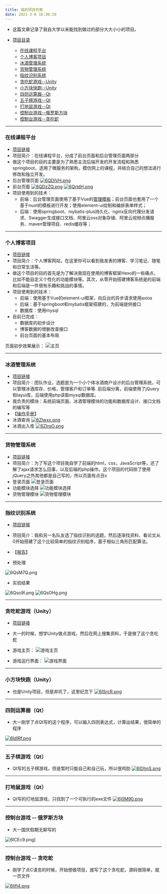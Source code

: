 ```yaml
---
title: 我的项目列表
date: 2021-3-8 16:30:20
---
```


- 这篇文章记录了我自大学以来能找到做过的部分大大小小的项目。

- [项目目录](#)
	- [在线课程平台](#在线课程平台)
	- [个人博客项目](#个人博客项目)
	- [冰酒管理系统](#冰酒管理系统)
	- [货物管理系统](#货物管理系统)
	- [指纹识别系统](#指纹识别系统)
	- [贪吃蛇游戏--Unity](#贪吃蛇游戏（Unity）)
	- [小方块快跑--Unity](#小方块快跑（Unity）)
	- [四则运算器--Qt](#四则运算器（Qt）)
	- [五子棋游戏--Qt](#五子棋游戏（Qt）)
	- [打地鼠游戏--Qt](#打地鼠游戏（Qt）)
	- [控制台游戏--俄罗斯方块](#控制台游戏----俄罗斯方块)
	- [控制台游戏--贪吃蛇](#控制台游戏----贪吃蛇)
---
### 在线课程平台
- [项目链接](https://github.com/Krstar233/OnlineEducation)
- 项目简介：在线课程平台，分成了前台页面和后台管理页面两部分
- 做这个项目的目的主要是为了熟悉主流后端开发的开发流程和熟悉springboot，选用了微服务的架构，模仿网上的课程，并结合自己的想法进行修改和独立开发。
- 后台管理页面
[![6QDIVH.png](https://s3.ax1x.com/2021/03/08/6QDIVH.png)](https://imgtu.com/i/6QDIVH)
- 前台页面
[![6QDzZQ.png](https://s3.ax1x.com/2021/03/08/6QDzZQ.png)](https://imgtu.com/i/6QDzZQ)
[![6QrtdH.png](https://s3.ax1x.com/2021/03/08/6QrtdH.png)](https://imgtu.com/i/6QrtdH)
- 项目使用到的技术：
	- 前端：后台管理页面使用了基于Vue的[管理模板](https://github.com/PanJiaChen/vue-admin-template)；前台页面也套用了一个基于nuxt的模板进行开发；使用element-ui绘制和编排表单样式；
	- 后端：使用springboot、mybatis-plus持久化、nginx反向代理分发请求、Swagger生成接口文档、阿里云oss对象存储、阿里云视频点播服务、maven管理项目、redis缓存等；
---

### 个人博客项目
- [项目链接](https://github.com/Krstar233/KritsBlog)
- 项目简介：个人博客网站，在这里你可以看到我发表的博客、学习笔记、随笔和日常生活等。
- 做这个项目的目的首先是为了解决我现在使用的博客框架Hexo的一些痛点，比如不能自定义个性化的功能模块等。其次，从零开始搭建博客系统是的前端和后端是一件很有乐趣和挑战的事情。
- 项目使用到的技术：
	- 前端：使用基于Vue的element-ui框架，向后台的异步请求使用axios
	- 后端：基于springboot和mybatis框架搭建的，为前端提供接口
	- 数据库：使用mysql
- 目前已完成：
	- 数据库的初步设计
	- 博客数据的增删改查接口
	- 前台页面的基本布局

页面初步效果展示：
![主页](https://s3.ax1x.com/2021/03/08/6QYhDI.png)

---

### 冰酒管理系统
- [项目链接](https://github.com/Krstar233/IceWineManageSystem)
- 项目简介：团队作业，选题是为一个小个体冰酒商户设计的后台管理系统，可以管理冰酒库存、价格，管理客户和订单等. 前后端分离，前端使用了jQuery和layui库，后端使用php读取mysql数据库。
- 我负责的模块：系统前端页面、冰酒管理模块的功能和数据库设计、接口文档的编写等
- 【[操作手册](https://github.com/Krstar233/IceWineManageSystem/blob/main/demo/%E7%B3%BB%E7%BB%9F%E4%BD%BF%E7%94%A8%E8%AF%B4%E6%98%8E%E4%B9%A6.pdf)】
- 冰酒查询
[![6ZIwxx.png](https://s3.ax1x.com/2021/03/04/6ZIwxx.png)](https://imgtu.com/i/6ZIwxx)
- 冰酒出入库
[![6ZIrqO.png](https://s3.ax1x.com/2021/03/04/6ZIrqO.png)](https://imgtu.com/i/6ZIrqO)
---

### 货物管理系统
- [项目链接](https://github.com/Krstar233/MGMS)
- 项目简介：为了写这个项目我自学了前端的html，css，JavaScript等，还了解了ajax请求怎么回事，以及后端的php操作。这个项目的代码除了使用jQuery之外其他都是自己写的，所以页面有点丑x
- 登录页面
![登录页面](https://s3.ax1x.com/2021/03/08/6QdhA1.png)
- 功能模块选择
![功能模块选择](https://s3.ax1x.com/2021/03/08/6QwavD.png)
- 货物管理模块
![货物管理模块](https://s3.ax1x.com/2021/03/08/6QwbGV.png)

---

### 指纹识别系统
- [项目链接](https://github.com/Krstar233/teamwork/tree/master/fingerprint)
- 项目简介：我和另一名队友选了指纹识别的选题，然后逐渐找资料、看论文从0开始搭建了这个比较简单的指纹识别程序，基于相似三角形匹配算法。
- 【[报告](https://github.com/Krstar233/teamwork/blob/master/fingerprint/%E6%8C%87%E7%BA%B9%E8%AF%86%E5%88%AB%E7%A8%8B%E5%BA%8F%E8%AF%BE%E7%A8%8B%E6%8A%A5%E5%91%8A.pdf)】

- 预处理

![6QsM7Q.png](https://s3.ax1x.com/2021/03/08/6QsM7Q.png)

- 实验结果

![6Qso9I.png](https://s3.ax1x.com/2021/03/08/6Qso9I.png)
![6QsOHg.png](https://s3.ax1x.com/2021/03/08/6QsOHg.png)

---

### 贪吃蛇游戏（Unity）
- [项目链接](https://gitee.com/krits/krits-code-workplace/tree/master/Old-Code/%E7%BB%83%E6%89%8B%E9%A1%B9%E7%9B%AE/Unity%E9%A1%B9%E7%9B%AE/%E8%B4%AA%E5%90%83%E8%9B%87%20v1.0.2)
- 大一的时候，想学Unity做点游戏，然后在网上搜集资料，于是做了这个贪吃蛇

- 游戏主页：
![游戏主页](https://s3.ax1x.com/2021/03/08/6Qfee0.png)

- 游戏运行界面：
![游戏界面](https://s3.ax1x.com/2021/03/08/6QWBq0.png)

---

### 小方块快跑（Unity）
- 也是Unity项目，但是弃坑了，这里纪念下
[![6lSrcR.png](https://s3.ax1x.com/2021/03/08/6lSrcR.png)](https://imgtu.com/i/6lSrcR)

---

### 四则运算器（Qt）
- 大一刚学了点Qt写的这个程序，可以输入四则表达式，计算出结果，很简单的程序

[![6ldIRf.png](https://s3.ax1x.com/2021/03/08/6ldIRf.png)](https://imgtu.com/i/6ldIRf)

---

### 五子棋游戏（Qt） 
- Qt写的五子棋游戏，但是暂时只能自己和自己玩，所以很鸡肋
[![6lDhnS.png](https://s3.ax1x.com/2021/03/08/6lDhnS.png)](https://imgtu.com/i/6lDhnS)

---

### 打地鼠游戏（Qt） 
- Qt写的打地鼠游戏，只找到了一个可执行的exe文件
[![6l0M90.png](https://s3.ax1x.com/2021/03/08/6l0M90.png)](https://imgtu.com/i/6l0M90)
---


### 控制台游戏 -- 俄罗斯方块
- 大一国庆假期无聊写的

![6lCEc9.png](https://s3.ax1x.com/2021/03/08/6lCEc9.png)]

---

### 控制台游戏 -- 贪吃蛇
- 刚学了点C语言的时候，开始想做项目，就写了这个贪吃蛇，源码很简单，就一页文件

[![6lifl4.png](https://s3.ax1x.com/2021/03/08/6lifl4.png)](https://imgtu.com/i/6lifl4)